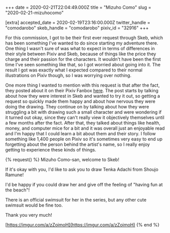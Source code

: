 +++
date = 2020-02-21T22:04:49.000Z
title = "Mizuho Como"
slug = "2020-02-21-mizuhocomo"

[extra]
accepted_date = 2020-02-19T23:16:00.000Z
twitter_handle = "comodarobo"
skeb_handle = "comodarobo"
pixiv_id = "32916"
+++

For this commission, I got to be their first ever request through Skeb, which has been something I've wanted to do since starting my adventure there. One thing I wasn't sure of was what to expect in terms of differences in their style between Pixiv and Skeb, because of things like the price they charge and their passion for the characters. It wouldn't have been the first time I've seen something like that, so I got worried about going into it. The result I got was exactly what I expected compared to their normal illustrations on Pixiv though, so I was worrying over nothing.

One more thing I wanted to mention with this request is that after the fact, they posted about it on their Pixiv Fanbox [here](https://www.pixiv.net/fanbox/creator/32916/post/846542). The post starts by talking about how they were interest in Skeb and wanted to try it out, so getting a request so quickly made them happy and about how nervous they were doing the drawing. They continue on by talking about how they were struggling a bit with drawing such a small character and were wondering if it turned out okay, since they can't really view it objectively themselves until a few months after the fact. After that, they talked about things like health, money, and computer mice for a bit and it was overall just an enjoyable read and I'm happy that I could learn a bit about them and their story. I follow something like 1,400 people on Pixiv so it's sometimes very easy to end up forgetting about the person behind the artist's name, so I really enjoy getting to experience these kinds of things.

{% request() %}
Mizuho Como-san, welcome to Skeb!

If it's okay with you, I'd like to ask you to draw Tenka Adachi from Shoujo Ramune!

I'd be happy if you could draw her and give off the feeling of "having fun at the beach"!

There is an official swimsuit for her in the series, but any other cute swimsuit would be fine too.

Thank you very much!

[https://imgur.com/a/zZoimoH](https://imgur.com/a/zZoimoH)
{% end %}